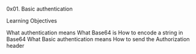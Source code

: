 0x01. Basic authentication

Learning Objectives

What authentication means
What Base64 is
How to encode a string in Base64
What Basic authentication means
How to send the Authorization header

